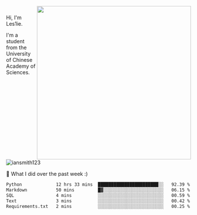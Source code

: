 <img align="right" src="https://github-readme-stats.vercel.app/api?username=iansmith123&show_icons=true&hide_border=true" width="420">

### 
Hi, I'm Les1ie. 

I'm a student from the University of Chinese Academy of Sciences.

<img src="https://komarev.com/ghpvc/?username=iansmith123" alt="iansmith123" />




🔭 What I did over the past week :)
<!--START_SECTION:waka-->

```txt
Python             12 hrs 33 mins  ███████████████████████░░   92.39 %
Markdown           50 mins         █▓░░░░░░░░░░░░░░░░░░░░░░░   06.15 %
SQL                4 mins          ░░░░░░░░░░░░░░░░░░░░░░░░░   00.59 %
Text               3 mins          ░░░░░░░░░░░░░░░░░░░░░░░░░   00.42 %
Requirements.txt   2 mins          ░░░░░░░░░░░░░░░░░░░░░░░░░   00.25 %
```

<!--END_SECTION:waka-->


<!--
**IanSmith123/IanSmith123** is a ✨ _special_ ✨ repository because its `README.md` (this file) appears on your GitHub profile.
<img src="https://github.githubassets.com/images/spinners/octocat-spinner-64.gif">

Here are some ideas to get you started:

- 🔭 I’m currently working on ...
- 🌱 I’m currently learning ...
- 👯 I’m looking to collaborate on ...
- 🤔 I’m looking for help with ...
- 💬 Ask me about ...
- 📫 How to reach me: ...
- 😄 Pronouns: ...
- ⚡ Fun fact: ...
-->
